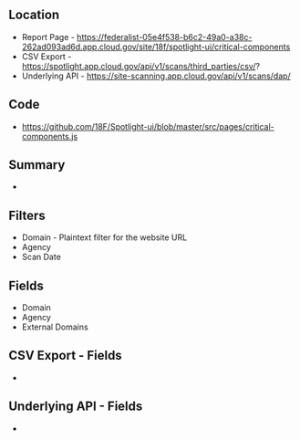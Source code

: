 ## Location

* Report Page - https://federalist-05e4f538-b6c2-49a0-a38c-262ad093ad6d.app.cloud.gov/site/18f/spotlight-ui/critical-components
* CSV Export - https://spotlight.app.cloud.gov/api/v1/scans/third_parties/csv/?
* Underlying API - https://site-scanning.app.cloud.gov/api/v1/scans/dap/

## Code 

* https://github.com/18F/Spotlight-ui/blob/master/src/pages/critical-components.js

## Summary 

* 


## Filters

* Domain - Plaintext filter for the website URL
* Agency 
* Scan Date 


## Fields 

* Domain 
* Agency
* External Domains 

## CSV Export - Fields

* 


## Underlying API - Fields

* 
